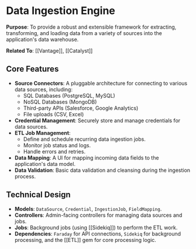 # Data Ingestion Engine

**Purpose**: To provide a robust and extensible framework for extracting, transforming, and loading data from a variety of sources into the application's data warehouse.

**Related To**: [[Vantage]], [[Catalyst]]

## Core Features

- **Source Connectors**: A pluggable architecture for connecting to various data sources, including:
  - SQL Databases (PostgreSQL, MySQL)
  - NoSQL Databases (MongoDB)
  - Third-party APIs (Salesforce, Google Analytics)
  - File uploads (CSV, Excel)
- **Credential Management**: Securely store and manage credentials for data sources.
- **ETL Job Management**:
  - Define and schedule recurring data ingestion jobs.
  - Monitor job status and logs.
  - Handle errors and retries.
- **Data Mapping**: A UI for mapping incoming data fields to the application's data model.
- **Data Validation**: Basic data validation and cleansing during the ingestion process.

## Technical Design

- **Models**: `DataSource`, `Credential`, `IngestionJob`, `FieldMapping`.
- **Controllers**: Admin-facing controllers for managing data sources and jobs.
- **Jobs**: Background jobs (using [[Sidekiq]]) to perform the ETL work.
- **Dependencies**: `Faraday` for API connections, `Sidekiq` for background processing, and the [[ETL]] gem for core processing logic.

